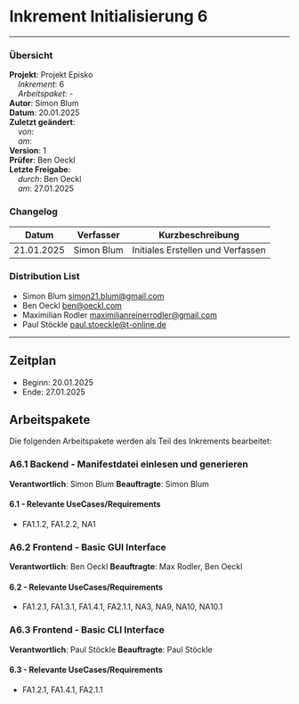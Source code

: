 # Inkrement Initialisierung 6

---

### Übersicht

**Projekt**: Projekt Episko \
&nbsp;&nbsp;&nbsp;&nbsp;_Inkrement_: 6\
&nbsp;&nbsp;&nbsp;&nbsp;_Arbeitspaket_: -\
**Autor**: Simon Blum\
**Datum**: 20.01.2025\
**Zuletzt geändert**: \
&nbsp;&nbsp;&nbsp;&nbsp;_von_: \
&nbsp;&nbsp;&nbsp;&nbsp;_am_: \
**Version**: 1 \
**Prüfer**: Ben Oeckl\
**Letzte Freigabe**: \
&nbsp;&nbsp;&nbsp;&nbsp;_durch_: Ben Oeckl\
&nbsp;&nbsp;&nbsp;&nbsp;_am_: 27.01.2025

### Changelog

| Datum      | Verfasser  | Kurzbeschreibung                  |
|------------|------------|-----------------------------------|
| 21.01.2025 | Simon Blum | Initiales Erstellen und Verfassen |

### Distribution List

- Simon Blum <simon21.blum@gmail.com>
- Ben Oeckl <ben@oeckl.com>
- Maximilian Rodler <maximilianreinerrodler@gmail.com>
- Paul Stöckle <paul.stoeckle@t-online.de>

---

## Zeitplan
- Beginn: 20.01.2025
- Ende: 27.01.2025


## Arbeitspakete
Die folgenden Arbeitspakete werden als Teil des Inkrements bearbeitet:

### A6.1 Backend - Manifestdatei einlesen und generieren

**Verantwortlich**: Simon Blum
**Beauftragte**: Simon Blum

#### 6.1 - Relevante UseCases/Requirements
- FA1.1.2, FA1.2.2, NA1

### A6.2 Frontend - Basic GUI Interface

**Verantwortlich**: Ben Oeckl
**Beauftragte**: Max Rodler, Ben Oeckl

#### 6.2 - Relevante UseCases/Requirements
- FA1.2.1, FA1.3.1, FA1.4.1, FA2.1.1, NA3, NA9, NA10, NA10.1

### A6.3 Frontend - Basic CLI Interface

**Verantwortlich**: Paul Stöckle
**Beauftragte**: Paul Stöckle

#### 6.3 - Relevante UseCases/Requirements
- FA1.2.1, FA1.4.1, FA2.1.1
